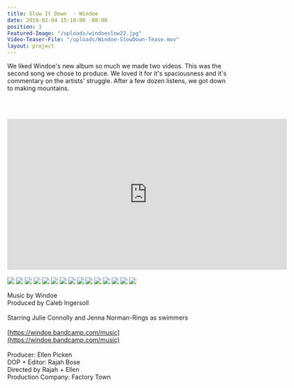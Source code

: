 ```yaml
---
title: Slow It Down  - Windoe
date: 2019-02-04 15:18:00 -08:00
position: 1
Featured-Image: "/uploads/windoeslow22.jpg"
Video-Teaser-File: "/uploads/Windoe-SlowDown-Tease.mov"
layout: project
---
```


We liked Windoe's new album so much we made two videos. This was the second song we chose to produce. We loved it for it's spaciousness and it's commentary on the artists' struggle. After a few dozen listens, we got down to making mountains.

<BR><BR>

<iframe src="https://player.vimeo.com/video/327142954" width="640" height="346" frameborder="0" allow="autoplay; fullscreen" allowfullscreen></iframe>

<BR>
<BR>


<div class="gallery" data-columns="3">
<img src="/uploads/FactoryTown_MusicVideo-SlowItDownWindoe1006.png" />
<img src="/uploads/FactoryTown_MusicVideo-SlowItDownWindoe1005.png" />
<img src="/uploads/FactoryTown_MusicVideo-SlowItDownWindoe1007.png" />
<img src="/uploads/FactoryTown_MusicVideo-SlowItDownWindoe1004.png" />
<img src="/uploads/FactoryTown_MusicVideo-SlowItDownWindoe1003.png" />
<img src="/uploads/FactoryTown_MusicVideo-SlowItDownWindoe1001.png" />
<img src="/uploads/FactoryTown_MusicVideo-SlowItDownWindoe1002.png" />
<img src="/uploads/FactoryTown_MusicVideo-SlowItDownWindoe1008.png" />
<img src="/uploads/FactoryTown_MusicVideo-SlowItDownWindoe1009.png" />
<img src="/uploads/FactoryTown_MusicVideo-SlowItDownWindoe1012.png" />
<img src="/uploads/FactoryTown_MusicVideo-SlowItDownWindoe1014.png" />
<img src="/uploads/FactoryTown_MusicVideo-SlowItDownWindoe1015.png" />
<img src="/uploads/FactoryTown_MusicVideo-SlowItDownWindoe1018.png" />
<img src="/uploads/FactoryTown_MusicVideo-SlowItDownWindoe1017.png" />
<img src="/uploads/FactoryTown_MusicVideo-SlowItDownWindoe1016.png" />

</div>




Music by Windoe <BR>
Produced by Caleb Ingersoll<BR>
<BR>
Starring Julie Connolly and Jenna Norman-Rings as swimmers<BR>
<BR>
[https://windoe.bandcamp.com/music](https://windoe.bandcamp.com/music)<BR>
<BR>
Producer: Ellen Picken<BR>
DOP \+ Editor: Rajah Bose<BR>
Directed by Rajah \+ Ellen<BR>
Production Company: Factory Town<BR>